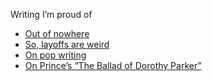 Writing I’m proud of

- [Out of nowhere][1]
- [So, layoffs are weird][2]
- [On pop writing][3]
- [On Prince’s “The Ballad of Dorothy Parker”][4]

[1]:	https://tonedeafcolorblind.substack.com/p/out-of-nowhere
[2]:	https://tonedeafcolorblind.substack.com/p/217-so-layoffs-are-weird
[3]:	https://tonedeafcolorblind.substack.com/p/on-pop-writing
[4]:	https://tonedeafcolorblind.substack.com/p/on-princes-the-ballad-of-dorothy-parker